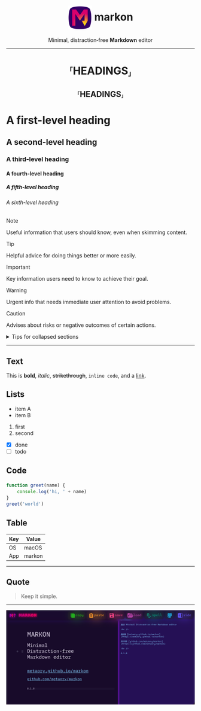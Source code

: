 <div align="center">
  <h1>
    <img valign="middle" src="public/logo.png" alt="logo" height="64" />
    markon
  </h1>
  Minimal, distraction‑free <strong>Markdown</strong> editor
</div>

<!--

https://docs.github.com/en/get-started/writing-on-github/getting-started-with-writing-and-formatting-on-github/basic-writing-and-formatting-syntax
https://docs.github.com/en/get-started/writing-on-github/working-with-advanced-formatting/organizing-information-with-collapsed-sections
https://github.com/github/docs/blob/main/content/get-started/writing-on-github/getting-started-with-writing-and-formatting-on-github/basic-writing-and-formatting-syntax.md?plain=1 

-->

<!-- This content will not appear in the rendered Markdown -->

---

<div align="center">
  <h1>⸢HEADINGS⸥</h1>
  <h2>⸢HEADINGS⸥</h2>
</div>

# A first-level heading

## A second-level heading

### A third-level heading

#### A fourth-level heading

##### A fifth-level heading

###### A sixth-level heading

> [!NOTE]
> Useful information that users should know, even when skimming content.

> [!TIP]
> Helpful advice for doing things better or more easily.

> [!IMPORTANT]
> Key information users need to know to achieve their goal.

> [!WARNING]
> Urgent info that needs immediate user attention to avoid problems.

> [!CAUTION]
> Advises about risks or negative outcomes of certain actions.

<details>

<summary>Tips for collapsed sections</summary>

### You can add a header

You can add text within a collapsed section.

You can add an image or a code block, too.

```ruby
   puts "Hello World"
```

</details>

---

## Text

This is **bold**, *italic*, ~~strikethrough~~, `inline code`, and a [link](https://github.com/metaory/markon).

## Lists

- item A
- item B

1. first
2. second

- [x] done
- [ ] todo

## Code

```js
function greet(name) {
	console.log('hi, ' + name)
}
greet('world')
```

## Table

| Key | Value |
| --- | ----- |
| OS  | macOS |
| App | markon |

---

## Quote

> Keep it simple.

---

![screenshot](https://github.com/metaory/markon/blob/master/public/screenshot.png?raw=true)



